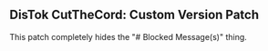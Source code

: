 ## DisTok CutTheCord: Custom Version Patch

This patch completely hides the "# Blocked Message(s)" thing.
